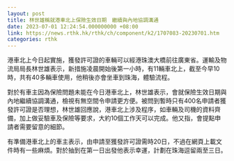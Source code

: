 ```yaml
---
layout: post
title: 林世雄稱就港車北上保險生效日期　繼續與內地協調溝通
date: 2023-07-01 12:24:54.000000000 +08:00
link: https://news.rthk.hk/rthk/ch/component/k2/1707083-20230701.htm
categories: rthk
---
```


港車北上今日起實施，獲發許可證的車輛可以經港珠澳大橋前往廣東省。運輸及物流局局長林世雄表示，新措施凌晨開始後第一小時，有11輛車北上，截至今早10時，共有40多輛車使用，他稍後亦會坐車到珠海，體驗流程。

對於有車主因為保險問題未能在今日港車北上，林世雄表示，會就保險生效日期與內地繼續協調溝通，檢視有無空間令申請更方便。被問到暫時只有400名申請者獲發許可證是否理想，林世雄回應說，港車北上涉及程序，如車輛及司機的資料齊備，加上做妥驗車及保險等要求，大約10個工作天可以完成。他又指，會提點申請者需要留意的細節。

有準備港車北上的車主表示，由申請至獲發許可證需時20日，不過在網頁上載文件時有一些麻煩。對於抽到在第一日出發他表示幸運，計劃在珠海逗留兩至三日。
